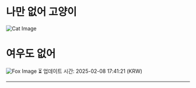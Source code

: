 
# 나만 없어 고양이

![Cat Image](https://cdn2.thecatapi.com/images/24j.jpg)

# 여우도 없어
![Fox Image](https://randomfox.ca/images/103.jpg)
⏳ 업데이트 시간: 2025-02-08 17:41:21 (KRW)

---
